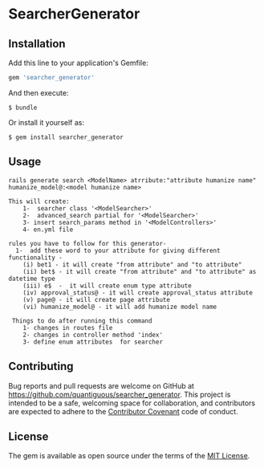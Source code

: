 # SearcherGenerator

## Installation

Add this line to your application's Gemfile:

```ruby
gem 'searcher_generator'
```

And then execute:

    $ bundle

Or install it yourself as:

    $ gem install searcher_generator

## Usage

    rails generate search <ModelName> atrribute:"attribute humanize name" humanize_model@:<model humanize name>

    This will create:
        1-  searcher class '<ModelSearcher>'
        2-  advanced_search partial for '<ModelSearcher>'
        3- insert search_params method in '<ModelControllers>'
        4- en.yml file
        
    rules you have to follow for this generator- 
      1-  add these word to your attribute for giving different functionality -
        (i) bet1 - it will create "from attribute" and "to attribute"
        (ii) bet$ - it will create "from attribute" and "to attribute" as datetime type
        (iii) e$  -  it will create enum type attribute
        (iv) approval_status@ - it will create approval_status attribute
        (v) page@ - it will create page attribute
        (vi) humanize_model@ - it will add humanize model name
     
     Things to do after running this command 
        1- changes in routes file 
        2- changes in controller method 'index'
        3- define enum attributes  for searcher


## Contributing

Bug reports and pull requests are welcome on GitHub at https://github.com/quantiguous/searcher_generator. This project is intended to be a safe, welcoming space for collaboration, and contributors are expected to adhere to the [Contributor Covenant](http://contributor-covenant.org) code of conduct.


## License

The gem is available as open source under the terms of the [MIT License](http://opensource.org/licenses/MIT).

